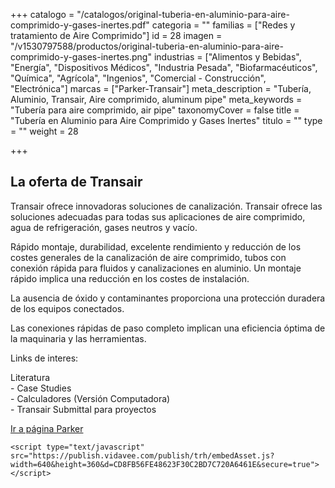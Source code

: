 +++
catalogo = "/catalogos/original-tuberia-en-aluminio-para-aire-comprimido-y-gases-inertes.pdf"
categoria = ""
familias = ["Redes y tratamiento de Aire Comprimido"]
id = 28
imagen = "/v1530797588/productos/original-tuberia-en-aluminio-para-aire-comprimido-y-gases-inertes.png"
industrias = ["Alimentos y Bebidas", "Energía", "Dispositivos Médicos", "Industria Pesada", "Biofarmacéuticos", "Química", "Agrícola", "Ingenios", "Comercial - Construcción", "Electrónica"]
marcas = ["Parker-Transair"]
meta_description = "Tubería, Aluminio, Transair, Aire comprimido, aluminum pipe"
meta_keywords = "Tubería para aire comprimido, air pipe"
taxonomyCover = false
title = "Tubería en Aluminio para Aire Comprimido y Gases Inertes"
titulo = ""
type = ""
weight = 28

+++
## La oferta de Transair

Transair ofrece innovadoras soluciones de canalización. Transair ofrece las soluciones adecuadas para todas sus aplicaciones de aire comprimido, agua de refrigeración, gases neutros y vacío.

Rápido montaje, durabilidad, excelente rendimiento y reducción de los costes generales de la canalización de aire comprimido, tubos con conexión rápida para fluidos y canalizaciones en aluminio. Un montaje rápido implica una reducción en los costes de instalación.

La ausencia de óxido y contaminantes proporciona una protección duradera de los equipos conectados.

Las conexiones rápidas de paso completo implican una eficiencia óptima de la maquinaria y las herramientas.

Links de interes:

Literatura  
\- Case Studies  
\- Calculadores (Versión Computadora)  
\- Transair Submittal para proyectos

[Ir a página Parker](http://promo.parker.com/promotionsite/transair/us/en/video-library "Parker")

    <script type="text/javascript" src="https://publish.vidavee.com/publish/trh/embedAsset.js?width=640&height=360&d=CD8FB56FE48623F30C2BD7C720A6461E&secure=true"></script>